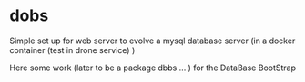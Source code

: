 # dobs
 Simple set up for web server to 
evolve a mysql database server 
(in a docker container 
  (test in drone service)
)

 Here some work (later to be  a
package dbbs ... ) for the 
DataBase BootStrap

